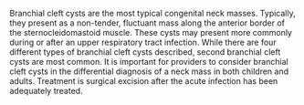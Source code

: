 Branchial cleft cysts are the most typical congenital neck masses. Typically, they present as a non-tender, fluctuant mass along the anterior border of the sternocleidomastoid muscle. These cysts may present more commonly during or after an upper respiratory tract infection. While there are four different types of branchial cleft cysts described, second branchial cleft cysts are most common. It is important for providers to consider branchial cleft cysts in the differential diagnosis of a neck mass in both children and adults. Treatment is surgical excision after the acute infection has been adequately treated.